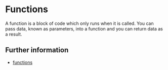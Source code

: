 # Functions

A function is a block of code which only runs when it is called.
You can pass data, known as parameters, into a function and you can
return data as a result.

## Further information

- [functions](https://www.w3schools.com/python/python_functions.asp)
